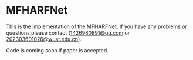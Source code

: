 # MFHARFNet
This is the implementation of the MFHARFNet. If you have any problems or questions please contact (1426980891@qq.com or 202303601026@wust.edu.cn).


Code is coming soon if paper is accepted.
